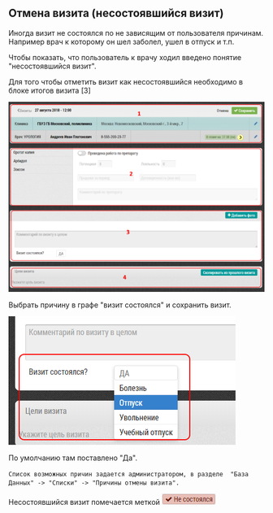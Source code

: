 ## Отмена визита (несостоявшийся визит)

Иногда визит не состоялся по не зависящим от пользователя причинам.
Например врач к которому он шел заболел, ушел в отпуск и т.п.

Чтобы показать, что пользователь к врачу ходил введено понятие "несостоявшийся визит".

Для того чтобы отметить визит как несостоявшийся необходимо в блоке итогов визита [3]

![](../images/rep-visits.png)


Выбрать причину в графе "визит состоялся" и сохранить визит.

![](../images/rep-visits-cancel.png)

По умолчанию там поставлено "Да".

`Список возможных причин задается администратором, в разделе 
"База Данных" -> "Списки" -> "Причины отмены визита".`

Несостоявшийся визит помечается меткой ![](../images/icon-visit-cancel.png)
